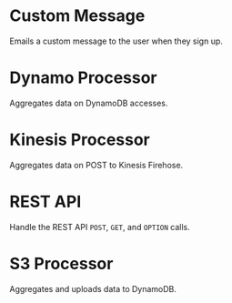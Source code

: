 # Custom Message
Emails a custom message to the user when they sign up.

# Dynamo Processor
Aggregates data on DynamoDB accesses.

# Kinesis Processor
Aggregates data on POST to Kinesis Firehose.

# REST API
Handle the REST API `POST`, `GET`, and `OPTION` calls.

# S3 Processor
Aggregates and uploads data to DynamoDB.